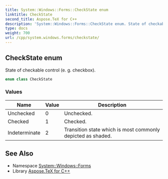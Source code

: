 ```yaml
---
title: System::Windows::Forms::CheckState enum
linktitle: CheckState
second_title: Aspose.TeX for C++
description: 'System::Windows::Forms::CheckState enum. State of checkable control (e. g. checkbox) in C++.'
type: docs
weight: 700
url: /cpp/system.windows.forms/checkstate/
---
```

## CheckState enum


State of checkable control (e. g. checkbox).

```cpp
enum class CheckState
```

### Values

| Name | Value | Description |
| --- | --- | --- |
| Unchecked | 0 | Unchecked. |
| Checked | 1 | Checked. |
| Indeterminate | 2 | Transition state which is most commonly depicted as shaded. |

## See Also

* Namespace [System::Windows::Forms](../)
* Library [Aspose.TeX for C++](../../)
